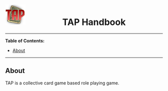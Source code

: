 <img align="left" src="images/logo.png" width="64"/>
<h1 align="center">TAP Handbook</h1>

---

**Table of Contents:**
- [About](#about)

---

## About

TAP is a collective card game based role playing game.
